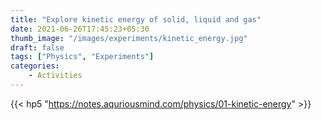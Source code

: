 ```yaml
---
title: "Explore kinetic energy of solid, liquid and gas"
date: 2021-06-26T17:45:23+05:30
thumb_image: "/images/experiments/kinetic_energy.jpg"
draft: false
tags: ["Physics", "Experiments"]
categories:
    - Activities
---
```


{{< hp5 "https://notes.aquriousmind.com/physics/01-kinetic-energy" >}}
